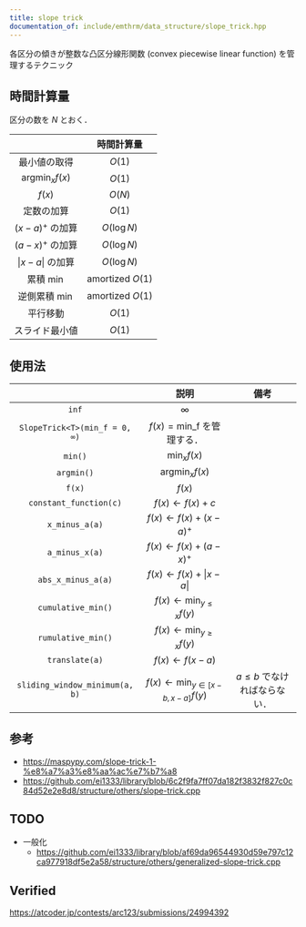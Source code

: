 ```yaml
---
title: slope trick
documentation_of: include/emthrm/data_structure/slope_trick.hpp
---
```


各区分の傾きが整数な凸区分線形関数 (convex piecewise linear function) を管理するテクニック


## 時間計算量

区分の数を $N$ とおく．

||時間計算量|
|:--:|:--:|
|最小値の取得|$O(1)$|
|$\mathrm{argmin}_x f(x)$|$O(1)$|
|$f(x)$|$O(N)$|
|定数の加算|$O(1)$|
|$(x - a)^+$ の加算|$O(\log{N})$|
|$(a - x)^+$ の加算|$O(\log{N})$|
|$\lvert x - a \rvert$ の加算|$O(\log{N})$|
|累積 $\min$|amortized $O(1)$|
|逆側累積 $\min$|amortized $O(1)$|
|平行移動|$O(1)$|
|スライド最小値|$O(1)$|


## 使用法

||説明|備考|
|:--:|:--:|:--:|
|`inf`|$\infty$||
|`SlopeTrick<T>(min_f = 0, ∞)`|$f(x) = \mathrm{min\_f}$ を管理する．||
|`min()`|$\min_x f(x)$||
|`argmin()`|$\mathrm{argmin}_x f(x)$||
|`f(x)`|$f(x)$|
|`constant_function(c)`|$f(x) \gets f(x) + c$||
|`x_minus_a(a)`|$f(x) \gets f(x) + (x - a)^+$||
|`a_minus_x(a)`|$f(x) \gets f(x) + (a - x)^+$||
|`abs_x_minus_a(a)`|$f(x) \gets f(x) + \lvert x - a \rvert$||
|`cumulative_min()`|$f(x) \gets \min_{y \leq x} f(y)$||
|`rumulative_min()`|$f(x) \gets \min_{y \geq x} f(y)$||
|`translate(a)`|$f(x) \gets f(x - a)$||
|`sliding_window_minimum(a, b)`|$f(x) \gets \min_{y \in \lbrack x - b, x - a \rbrack} f(y)$|$a \leq b$ でなければならない．|


## 参考

- https://maspypy.com/slope-trick-1-%e8%a7%a3%e8%aa%ac%e7%b7%a8
- https://github.com/ei1333/library/blob/6c2f9fa7ff07da182f3832f827c0c84d52e2e8d8/structure/others/slope-trick.cpp


## TODO

- 一般化
  - https://github.com/ei1333/library/blob/af69da96544930d59e797c12ca977918df5e2a58/structure/others/generalized-slope-trick.cpp


## Verified

https://atcoder.jp/contests/arc123/submissions/24994392
